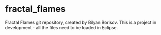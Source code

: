 fractal_flames
==============
Fractal Flames git repository, created by Bilyan Borisov.
This is a project in development - all the files need to be loaded in Eclipse.
